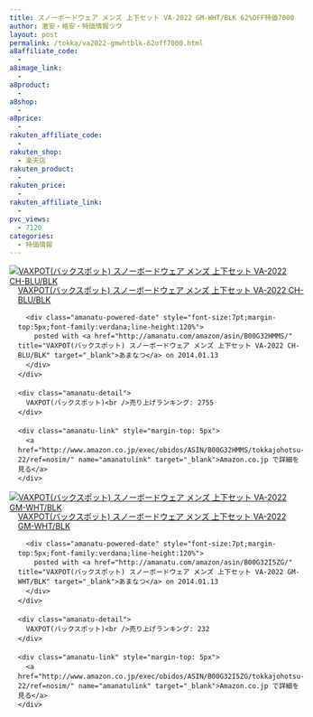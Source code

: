 ```yaml
---
title: スノーボードウェア メンズ 上下セット VA-2022 GM-WHT/BLK 62%OFF特価7000円台！送料無料！
author: 激安・格安・特価情報ツウ
layout: post
permalink: /tokka/va2022-gmwhtblk-62off7000.html
a8affiliate_code:
  - 
a8image_link:
  - 
a8product:
  - 
a8shop:
  - 
a8price:
  - 
rakuten_affiliate_code:
  - 
rakuten_shop:
  - 楽天店
rakuten_product:
  - 
rakuten_price:
  - 
rakuten_affiliate_link:
  - 
pvc_views:
  - 7120
categories:
  - 特価情報
---
```

<div class="amanatu-box" style="margin-bottom:0px;">
  <div class="amanatu-image" style="float:left;">
    <a href="http://www.amazon.co.jp/exec/obidos/ASIN/B00G32HMMS/tokkajohotsu-22/ref=nosim/" name="amanatulink" target="_blank"><img src="http://i2.wp.com/ecx.images-amazon.com/images/I/41bAwbkcesL._SL160_.jpg?w=546" alt="VAXPOT(バックスポット) スノーボードウェア メンズ 上下セット VA-2022 CH-BLU/BLK" style="border: none;" data-recalc-dims="1" /></a>
  </div>
  
  <div class="amanatu-info" style="float:left;margin-left:15px;line-height:120%">
    <div class="amanatu-name" style="margin-bottom:10px;line-height:120%">
      <a href="http://www.amazon.co.jp/exec/obidos/ASIN/B00G32HMMS/tokkajohotsu-22/ref=nosim/" name="amanatulink" target="_blank">VAXPOT(バックスポット) スノーボードウェア メンズ 上下セット VA-2022 CH-BLU/BLK</a> 
      
      <div class="amanatu-powered-date" style="font-size:7pt;margin-top:5px;font-family:verdana;line-height:120%">
        posted with <a href="http://amanatu.com/amazon/asin/B00G32HMMS/" title="VAXPOT(バックスポット) スノーボードウェア メンズ 上下セット VA-2022 CH-BLU/BLK" target="_blank">あまなつ</a> on 2014.01.13
      </div>
    </div>
    
    <div class="amanatu-detail">
      VAXPOT(バックスポット)<br />売り上げランキング: 2755
    </div>
    
    <div class="amanatu-link" style="margin-top: 5px">
      <a href="http://www.amazon.co.jp/exec/obidos/ASIN/B00G32HMMS/tokkajohotsu-22/ref=nosim/" name="amanatulink" target="_blank">Amazon.co.jp で詳細を見る</a>
    </div>
  </div>
  
  <div class="amanatu-footer" style="clear: left">
  </div>
</div>

<div class="amanatu-box" style="margin-bottom:0px;">
  <div class="amanatu-image" style="float:left;">
    <a href="http://www.amazon.co.jp/exec/obidos/ASIN/B00G32I5ZG/tokkajohotsu-22/ref=nosim/" name="amanatulink" target="_blank"><img src="http://i2.wp.com/ecx.images-amazon.com/images/I/51T4NlQFxxL._SL160_.jpg?w=546" alt="VAXPOT(バックスポット) スノーボードウェア メンズ 上下セット VA-2022 GM-WHT/BLK" style="border: none;" data-recalc-dims="1" /></a>
  </div>
  
  <div class="amanatu-info" style="float:left;margin-left:15px;line-height:120%">
    <div class="amanatu-name" style="margin-bottom:10px;line-height:120%">
      <a href="http://www.amazon.co.jp/exec/obidos/ASIN/B00G32I5ZG/tokkajohotsu-22/ref=nosim/" name="amanatulink" target="_blank">VAXPOT(バックスポット) スノーボードウェア メンズ 上下セット VA-2022 GM-WHT/BLK</a> 
      
      <div class="amanatu-powered-date" style="font-size:7pt;margin-top:5px;font-family:verdana;line-height:120%">
        posted with <a href="http://amanatu.com/amazon/asin/B00G32I5ZG/" title="VAXPOT(バックスポット) スノーボードウェア メンズ 上下セット VA-2022 GM-WHT/BLK" target="_blank">あまなつ</a> on 2014.01.13
      </div>
    </div>
    
    <div class="amanatu-detail">
      VAXPOT(バックスポット)<br />売り上げランキング: 232
    </div>
    
    <div class="amanatu-link" style="margin-top: 5px">
      <a href="http://www.amazon.co.jp/exec/obidos/ASIN/B00G32I5ZG/tokkajohotsu-22/ref=nosim/" name="amanatulink" target="_blank">Amazon.co.jp で詳細を見る</a>
    </div>
  </div>
  
  <div class="amanatu-footer" style="clear: left">
  </div>
</div>